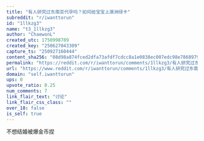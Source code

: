 ```yaml
---
title: "有人研究过东南亚代孕吗？如何给宝宝上澳洲绿卡"
subreddit: "r/iwanttorun"
id: "1llkzg3"
name: "t3_1llkzg3"
author: "ChaewonL"
created_utc: 1750998789
created_key: "250627043309"
capture_ts: "250927160444"
content_sha256: "08d98a874fced2dfa73afdf7cdcc8a1e0838ec007edc98e786897902eaaacae6"
permalink: "https://reddit.com/r/iwanttorun/comments/1llkzg3/有人研究过东南亚代孕吗如何给宝宝上澳洲绿卡/"
url: "https://www.reddit.com/r/iwanttorun/comments/1llkzg3/有人研究过东南亚代孕吗如何给宝宝上澳洲绿卡/"
domain: "self.iwanttorun"
ups: 0
upvote_ratio: 0.25
num_comments: 7
link_flair_text: "讨论"
link_flair_css_class: ""
over_18: false
is_self: true
---
```


不想结婚被爆金币捏
